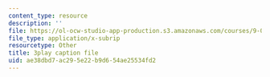```yaml
---
content_type: resource
description: ''
file: https://ol-ocw-studio-app-production.s3.amazonaws.com/courses/9-00sc-introduction-to-psychology-fall-2011/ae38dbd7ac295e22b9d654ae25534fd2_bihrpOS0qtY.vtt
file_type: application/x-subrip
resourcetype: Other
title: 3play caption file
uid: ae38dbd7-ac29-5e22-b9d6-54ae25534fd2
---
```

